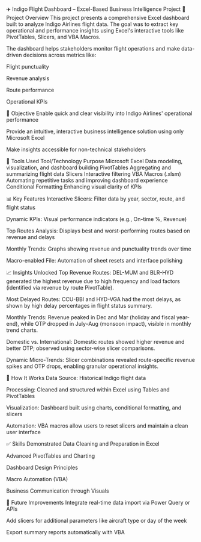 ✈️ Indigo Flight Dashboard – Excel-Based Business Intelligence Project
📌 Project Overview
This project presents a comprehensive Excel dashboard built to analyze Indigo Airlines flight data. The goal was to extract key operational and performance insights using Excel's interactive tools like PivotTables, Slicers, and VBA Macros.

The dashboard helps stakeholders monitor flight operations and make data-driven decisions across metrics like:

Flight punctuality

Revenue analysis

Route performance

Operational KPIs

🎯 Objective
Enable quick and clear visibility into Indigo Airlines' operational performance

Provide an intuitive, interactive business intelligence solution using only Microsoft Excel

Make insights accessible for non-technical stakeholders

🧰 Tools Used
Tool/Technology	Purpose
Microsoft Excel	Data modeling, visualization, and dashboard building
PivotTables	Aggregating and summarizing flight data
Slicers	Interactive filtering
VBA Macros (.xlsm)	Automating repetitive tasks and improving dashboard experience
Conditional Formatting	Enhancing visual clarity of KPIs

📊 Key Features
Interactive Slicers: Filter data by year, sector, route, and flight status

Dynamic KPIs: Visual performance indicators (e.g., On-time %, Revenue)

Top Routes Analysis: Displays best and worst-performing routes based on revenue and delays

Monthly Trends: Graphs showing revenue and punctuality trends over time

Macro-enabled File: Automation of sheet resets and interface polishing

📈 Insights Unlocked
Top Revenue Routes: DEL-MUM and BLR-HYD generated the highest revenue due to high frequency and load factors (identified via revenue by route PivotTable).

Most Delayed Routes: CCU-BBI and HYD-VGA had the most delays, as shown by high delay percentages in flight status summary.

Monthly Trends: Revenue peaked in Dec and Mar (holiday and fiscal year-end), while OTP dropped in July–Aug (monsoon impact), visible in monthly trend charts.

Domestic vs. International: Domestic routes showed higher revenue and better OTP; observed using sector-wise slicer comparisons.

Dynamic Micro-Trends: Slicer combinations revealed route-specific revenue spikes and OTP drops, enabling granular operational insights.

🧩 How It Works
Data Source: Historical Indigo flight data

Processing: Cleaned and structured within Excel using Tables and PivotTables

Visualization: Dashboard built using charts, conditional formatting, and slicers

Automation: VBA macros allow users to reset slicers and maintain a clean user interface

✅ Skills Demonstrated
Data Cleaning and Preparation in Excel

Advanced PivotTables and Charting

Dashboard Design Principles

Macro Automation (VBA)

Business Communication through Visuals

🚀 Future Improvements
Integrate real-time data import via Power Query or APIs

Add slicers for additional parameters like aircraft type or day of the week

Export summary reports automatically with VBA
